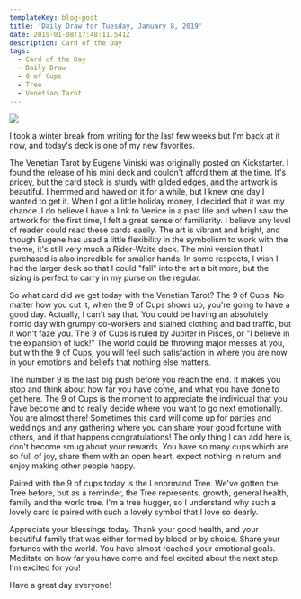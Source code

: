```yaml
---
templateKey: blog-post
title: 'Daily Draw for Tuesday, January 8, 2019'
date: 2019-01-08T17:48:11.541Z
description: Card of the Day
tags:
  - Card of the Day
  - Daily Draw
  - 9 of Cups
  - Tree
  - Venetian Tarot
---
```







![](/img/img_9339.jpg)

I took a winter break from writing for the last few weeks but I'm back at it now, and today's deck is one of my new favorites.



The Venetian Tarot by Eugene Viniski was originally posted on Kickstarter. I found the release of his mini deck and couldn't afford them at the time. It's pricey, but the card stock is sturdy with gilded edges, and the artwork is beautiful. I hemmed and hawed on it for a while, but I knew one day I wanted to get it. When I got a little holiday money, I decided that it was my chance. I do believe I have a link to Venice in a past life and when I saw the artwork for the first time, I felt a great sense of familiarity. I believe any level of reader could read these cards easily. The art is vibrant and bright, and though Eugene has used a little flexibility in the symbolism to work with the theme, it's still very much a Rider-Waite deck. The mini version that I purchased is also incredible for smaller hands. In some respects, I wish I had the larger deck so that I could "fall" into the art a bit more, but the sizing is perfect to carry in my purse on the regular. 



So what card did we get today with the Venetian Tarot? The 9 of Cups. No matter how you cut it, when the 9 of Cups shows up, you're going to have a good day. Actually, I can't say that. You could be having an absolutely horrid day with grumpy co-workers and stained clothing and bad traffic, but it won't faze you. The 9 of Cups is ruled by Jupiter in Pisces, or "I believe in the expansion of luck!" The world could be throwing major messes at you, but with the 9 of Cups, you will feel such satisfaction in where you are now in your emotions and beliefs that nothing else matters. 



The number 9 is the last big push before you reach the end. It makes you stop and think about how far you have come, and what you have done to get here. The 9 of Cups is the moment to appreciate the individual that you have become and to really decide where you want to go next emotionally. You are almost there! Sometimes this card will come up for parties and weddings and any gathering where you can share your good fortune with others, and if that happens congratulations! The only thing I can add here is, don't become smug about your rewards. You have so many cups which are so full of joy, share them with an open heart, expect nothing in return and enjoy making other people happy. 



Paired with the 9 of cups today is the Lenormand Tree. We've gotten the Tree before, but as a reminder, the Tree represents, growth, general health, family and the world tree. I'm a tree hugger, so I understand why such a lovely card is paired with such a lovely symbol that I love so dearly. 



Appreciate your blessings today. Thank your good health, and your beautiful family that was either formed by blood or by choice. Share your fortunes with the world. You have almost reached your emotional goals. Meditate on how far you have come and feel excited about the next step. I'm excited for you!



Have a great day everyone!
